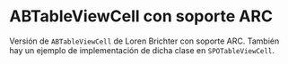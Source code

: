 # ABTableViewCell con soporte ARC
Versión de `ABTableViewCell` de Loren Brichter con soporte ARC. También hay un ejemplo de implementación de dicha clase en `SPOTableViewCell`.